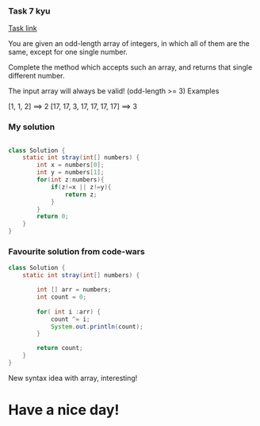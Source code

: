 ### Task 7 kyu

[Task link](https://www.codewars.com/kata/57f609022f4d534f05000024)

You are given an odd-length array of integers, in which all of them are the same, except for one single number.

Complete the method which accepts such an array, and returns that single different number.

The input array will always be valid! (odd-length >= 3)
Examples

[1, 1, 2] ==> 2
[17, 17, 3, 17, 17, 17, 17] ==> 3




### My solution

```Java

class Solution {
    static int stray(int[] numbers) {
        int x = numbers[0];
        int y = numbers[1];
        for(int z:numbers){
            if(z!=x || z!=y){
                return z;
            }
        }
        return 0;
    }
}

```

### Favourite solution from code-wars

```Java
class Solution {
    static int stray(int[] numbers) {

        int [] arr = numbers;
        int count = 0;
        
        for( int i :arr) {
            count ^= i;
            System.out.println(count);
        }

        return count;
    }
}

```

New syntax idea with array, interesting!

# Have a nice day!